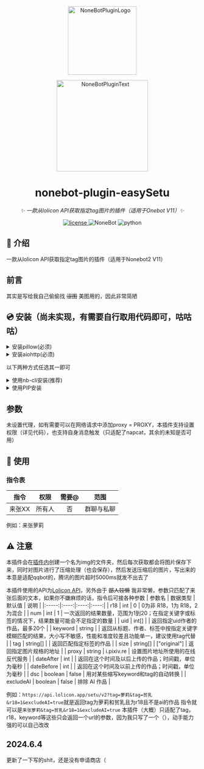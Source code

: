 <div align="center">
  <a href="https://v2.nonebot.dev/store"><img src="https://github.com/A-kirami/nonebot-plugin-template/blob/resources/nbp_logo.png" width="180" height="180" alt="NoneBotPluginLogo"></a>
  <br>
  <p><img src="https://github.com/A-kirami/nonebot-plugin-template/blob/resources/NoneBotPlugin.svg" width="240" alt="NoneBotPluginText"></p>
</div>

<div align="center">

# nonebot-plugin-easySetu

_✨ 一款从lolicon API获取指定tag图片的插件（适用于Onebot V11）✨_

<a href="./LICENSE">
    <img src="https://img.shields.io/github/license/tianyisama/nonebot_plugin_easySetu" alt="license">
</a><img src="https://img.shields.io/badge/nonebot-2.0.0rc1+-red.svg" alt="NoneBot">
<img src="https://img.shields.io/badge/python-3.8+-blue.svg" alt="python">

</div>

## 📖 介绍

一款从lolicon API获取指定tag图片的插件（适用于Nonebot2 V11）

## 前言

其实是写给我自己偷偷找 ~~涩图~~ 美图用的，因此非常简陋

## 💿 安装（尚未实现，有需要自行取用代码即可，咕咕咕）

<details>
<summary>安装pillow(必须)</summary>


    pip install pillow
  若采用了虚拟环境，则需要在虚拟环境中执行
</details>

<details>
<summary>安装aiohttp(必须)</summary>


    pip install aiohttp
  若采用了虚拟环境，则需要在虚拟环境中执行
</details>

以下两种方式任选其一即可

<details>

<summary>使用nb-cli安装(推荐)</summary>


    nb plugin install nonebot-plugin-easySetu
    

</details>

<details>
<summary>使用PIP安装</summary>


    pip install nonebot-plugin-easySetu
    
安装完成后，请在你的`bot.py`文件中添加以下代码来导入插件：
 `nonebot.load_plugin("nonebot_plugin_easySetu")`
</details>

## 参数

未设置代理，如有需要可以在网络请求中添加proxy = PROXY，本插件支持设置权限（详见代码），也支持自身消息触发（只适配了napcat，其余的未知是否可用）

## 🎉 使用
### 指令表
| 指令 | 权限 | 需要@ | 范围 |
|:-----:|:----:|:----:|:----:|
| 来张XX | 所有人 | 否 | 群聊与私聊 |

例如：来张萝莉

## ⚠ 注意

本插件会在<u>插件内</u>创建一个名为img的文件夹，然后每次获取都会将图片保存下来，同时对图片进行了压缩处理（也会保存），然后发送压缩后的图片，写出来的本意是适配qqbot的，腾讯的图片超时5000ms就发不出去了

本插件使用的API为[Lolicon API](https://api.lolicon.app/#/)，另外由于 ~~鄙人较懒~~ 我非常懒，参数只匹配了来张后面的文本，如果你不嫌麻烦的话，指令后可接各种参数
| 参数名 | 数据类型 | 默认值 | 说明 |
|:-----:|:----:|:----:|:----:|
| r18 | int | 0 | 0为非 R18，1为 R18，2为混合 |
| num | int | 1 | 一次返回的结果数量，范围为1到20；在指定关键字或标签的情况下，结果数量可能会不足指定的数量 |
| uid | int[] |   | 返回指定uid作者的作品，最多20个 |
| keyword | string |   | 返回从标题、作者、标签中按指定关键字模糊匹配的结果，大小写不敏感，性能和准度较差且功能单一，建议使用tag代替 |
| tag | string[] |   | 返回匹配指定标签的作品 |
| size | string[] | ["original"] | 返回指定图片规格的地址 |
| proxy | string | i.pixiv.re | 	设置图片地址所使用的在线反代服务 |
| dateAfter | int |   | 返回在这个时间及以后上传的作品；时间戳，单位为毫秒 |
| dateBefore | int |   | 返回在这个时间及以前上传的作品；时间戳，单位为毫秒 |
| dsc | boolean | false | 用对某些缩写keyword和tag的自动转换 |
| excludeAI | boolean | false | 排除 AI 作品 |

例如：`https://api.lolicon.app/setu/v2?tag=萝莉&tag=贫乳&r18=1&excludeAI=true`就是返回tag为萝莉和贫乳且为r18且不是ai的作品
指令就可以是`来张萝莉&tag=贫乳&r18=1&excludeAI=true`
本插件（大概）只适配了tag，r18，keyword等这些只会返回一个url的参数，因为我只写了一个（），动手能力强的可以自己改改

## 2024.6.4

更新了一下写的shit，还是没有申请商店（
